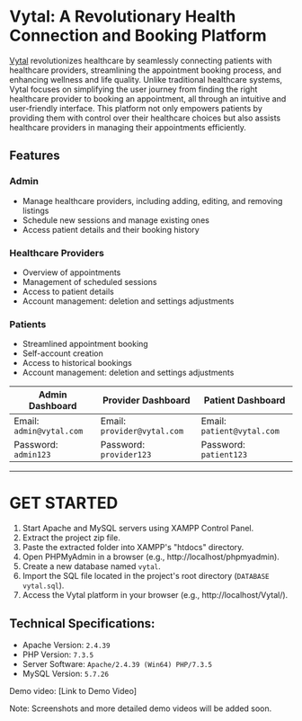 # Vytal: A Revolutionary Health Connection and Booking Platform

[Vytal](https://github.com/yaseenahmed02/Vytal/) revolutionizes healthcare by seamlessly connecting patients with healthcare providers, streamlining the appointment booking process, and enhancing wellness and life quality. Unlike traditional healthcare systems, Vytal focuses on simplifying the user journey from finding the right healthcare provider to booking an appointment, all through an intuitive and user-friendly interface. This platform not only empowers patients by providing them with control over their healthcare choices but also assists healthcare providers in managing their appointments efficiently.

## Features

### Admin
  
- Manage healthcare providers, including adding, editing, and removing listings    
- Schedule new sessions and manage existing ones   
- Access patient details and their booking history    
    
    
### Healthcare Providers

- Overview of appointments
- Management of scheduled sessions
- Access to patient details
- Account management: deletion and settings adjustments
    

### Patients
  
  - Streamlined appointment booking
  - Self-account creation
  - Access to historical bookings
  - Account management: deletion and settings adjustments    

| Admin Dashboard | Provider Dashboard | Patient Dashboard |
| -------| -------| -------|
| Email: `admin@vytal.com` | Email: `provider@vytal.com` |   Email: `patient@vytal.com` | 
| Password: `admin123` |  Password: `provider123` |  Password: `patient123` |

-----------------------------------------------

# GET STARTED

1. Start Apache and MySQL servers using XAMPP Control Panel.
2. Extract the project zip file.
3. Paste the extracted folder into XAMPP's "htdocs" directory.
4. Open PHPMyAdmin in a browser (e.g., http://localhost/phpmyadmin).
5. Create a new database named `vytal`.
6. Import the SQL file located in the project's root directory (`DATABASE vytal.sql`).
7. Access the Vytal platform in your browser (e.g., http://localhost/Vytal/).

## Technical Specifications:

- Apache Version: 	`2.4.39`
- PHP Version: 		`7.3.5`
- Server Software: 	`Apache/2.4.39 (Win64) PHP/7.3.5`
- MySQL Version: 	`5.7.26`

Demo video: [Link to Demo Video]

Note: Screenshots and more detailed demo videos will be added soon.
